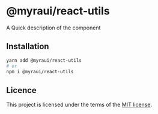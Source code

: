 # @myraui/react-utils

A Quick description of the component

## Installation

```sh
yarn add @myraui/react-utils
# or
npm i @myraui/react-utils
```

## Licence

This project is licensed under the terms of the
[MIT license](https://github.com/myraui/myraui/blob/main/LICENSE).
